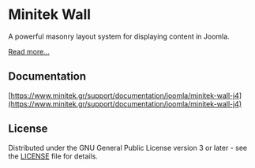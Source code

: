 # Minitek Wall

A powerful masonry layout system for displaying content in Joomla.

[Read more...](https://www.minitek.gr/joomla/extensions/minitek-wall)

## Documentation

[https://www.minitek.gr/support/documentation/joomla/minitek-wall-j4](https://www.minitek.gr/support/documentation/joomla/minitek-wall-j4)

## License

Distributed under the GNU General Public License version 3 or later - see the [LICENSE](LICENSE) file for details.
